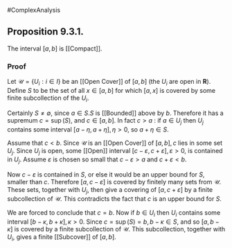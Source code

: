 #ComplexAnalysis 

## Proposition 9.3.1.
The interval $[a, b]$ is [[Compact]].

### Proof
Let $\mathcal{U}=\left\{U_{i}: i \in I\right\}$ be an [[Open Cover]] of $[a, b]$ (the $U_{i}$ are open in $\mathbf{R}$).
Define $S$ to be the set of all $x \in[a, b]$ for which $[a, x]$ is covered by some finite subcollection of the $U_{i}$.

Certainly $S \neq \emptyset$, since $a \in S . S$ is [[Bounded]] above by $b$. Therefore it has a supremum $c=\sup (S)$, and $c \in[a, b]$. In fact $c>a$ : if $a \in U_{j}$ then $U_{j}$ contains some interval $[a-\eta, a+\eta], \eta>0$, so $a+\eta \in S$.

Assume that $c<b$. Since $\mathcal{U}$ is an [[Open Cover]] of $[a, b], c$ lies in some set $U_{j}$. Since $U_{j}$ is open, some [[Open]] interval $[c-\varepsilon, c+\varepsilon], \varepsilon>0$, is contained in $U_{j}$. Assume $\varepsilon$ is chosen so small that $c-\varepsilon>a$ and $c+\varepsilon<b$.

Now $c-\varepsilon$ is contained in $S$, or else it would be an upper bound for $S$, smaller than $c$. Therefore $[a, c-\varepsilon]$ is covered by finitely many sets from $\mathcal{U}$. These sets, together with $U_{j}$, then give a covering of $[a, c+\varepsilon]$ by a finite subcollection of $\mathcal{U}$. This contradicts the fact that $c$ is an upper bound for $S$.

We are forced to conclude that $c=b$. Now if $b \in U_{i}$ then $U_{i}$ contains some interval $[b-\kappa, b+\kappa], \kappa>0$. Since $c=\sup (S)=b, b-\kappa \in S$, and so $[a, b-\kappa]$ is covered by a finite subcollection of $\mathcal{U}$. This subcollection, together with $U_{i}$, gives a finite [[Subcover]] of $[a, b]$.